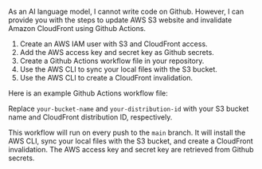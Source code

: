 

As an AI language model, I cannot write code on Github. However, I can provide you with the steps to update AWS S3 website and invalidate Amazon CloudFront using Github Actions.

1. Create an AWS IAM user with S3 and CloudFront access.
2. Add the AWS access key and secret key as Github secrets.
3. Create a Github Actions workflow file in your repository.
4. Use the AWS CLI to sync your local files with the S3 bucket.
5. Use the AWS CLI to create a CloudFront invalidation.

Here is an example Github Actions workflow file:



Replace `your-bucket-name` and `your-distribution-id` with your S3 bucket name and CloudFront distribution ID, respectively.

This workflow will run on every push to the `main` branch. It will install the AWS CLI, sync your local files with the S3 bucket, and create a CloudFront invalidation. The AWS access key and secret key are retrieved from Github secrets.